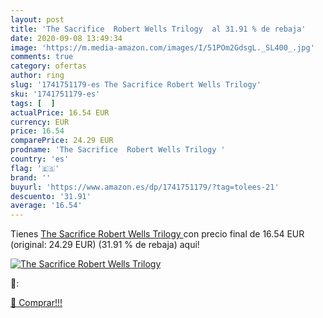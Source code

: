 ```yaml
---
layout: post
title: 'The Sacrifice  Robert Wells Trilogy  al 31.91 % de rebaja'
date: 2020-09-08 13:49:34
image: 'https://m.media-amazon.com/images/I/51POm2GdsgL._SL400_.jpg'
comments: true
category: ofertas
author: ring
slug: '1741751179-es The Sacrifice Robert Wells Trilogy'
sku: '1741751179-es'
tags: [  ]
actualPrice: 16.54 EUR
currency: EUR
price: 16.54
comparePrice: 24.29 EUR
prodname: 'The Sacrifice  Robert Wells Trilogy '
country: 'es'
flag: '🇪🇸'
brand: ''
buyurl: 'https://www.amazon.es/dp/1741751179/?tag=tolees-21'
descuento: '31.91'
average: '16.54'
---
```


Tienes [The Sacrifice  Robert Wells Trilogy ](https://www.amazon.es/dp/1741751179/?tag=tolees-21) con precio final de  16.54 EUR (original: 24.29 EUR) (31.91 %  de rebaja) aqui!

[![The Sacrifice  Robert Wells Trilogy ](https://m.media-amazon.com/images/I/51POm2GdsgL._SL400_.jpg)](https://www.amazon.es/dp/1741751179/?tag=tolees-21)

🔎:


[🛒 Comprar!!!](https://www.amazon.es/dp/1741751179/?tag=tolees-21)
